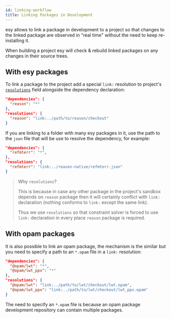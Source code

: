 ```yaml
---
id: linking-workflow
title: Linking Packages in Development
---
```


esy allows to link a package in development to a project so that changes to the
linked package are observed in "real time" without the need to keep
re-installing it.

When building a project esy will check & rebuild linked packages on any changes
in their source trees.

## With esy packages

To link a package to the project add a special `link:` resolution to project's
[`resolutions`](configuration.html#resolutions) field alongside the dependency declaration:

```json
"dependencies": {
  "reason": "*"
},
"resolutions": {
  "reason": "link:../path/to/reason/checkout"
}
```

If you are linking to a folder with many esy packages in it, use the path to the
`json` file that will be use to resolve the dependency, for example:

```json
"dependencies": {
  "refmterr": "*",
},
"resolutions": {
  "refmterr": "link:../reason-native/refmterr.json"
}
```

> Why `resolutions`?
>
> This is because in case any other package in the project's sandbox depends on
> `reason` package then it will certainly conflict with `link:` declaration
> (nothing conforms to `link:` except the same link).
>
> Thus we use `resolutions` so that constraint solver is forced to use `link:`
> declaration in every place `reason` package is required.

## With opam packages

It is also possible to link an opam package, the mechanism is the similar but
you need to specify a path to an `*.opam` file in a `link:` resolution:

```json
"dependencies": {
  "@opam/lwt": "*",
  "@opam/lwt_ppx": "*"
},
"resolutions": {
  "@opam/lwt": "link:../path/to/lwt/checkout/lwt.opam",
  "@opam/lwt_ppx": "link:../path/to/lwt/checkout/lwt_ppx.opam"
}
```

The need to specify an `*.opam` file is because an opam package development repository can contain multiple packages.

[cfg-resolutions]: configuration.md#resolutions
